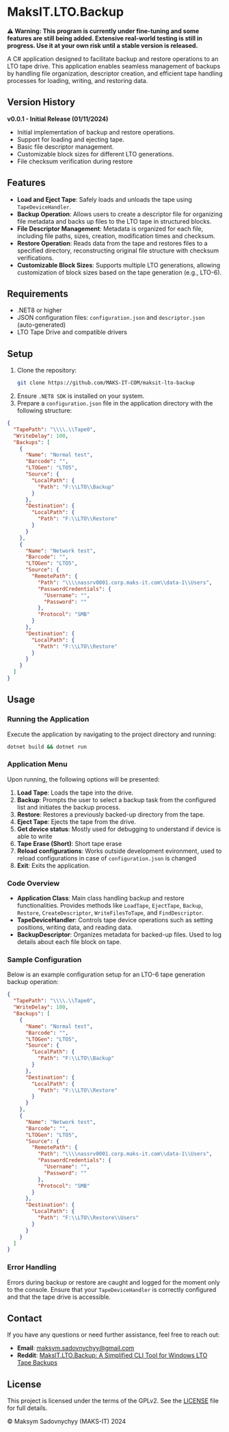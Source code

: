 # MaksIT.LTO.Backup

**⚠️ Warning: This program is currently under fine-tuning and some features are still being added. Extensive real-world testing is still in progress. Use it at your own risk until a stable version is released.**

A C# application designed to facilitate backup and restore operations to an LTO tape drive. This application enables seamless management of backups by handling file organization, descriptor creation, and efficient tape handling processes for loading, writing, and restoring data.

## Version History

**v0.0.1 - Initial Release (01/11/2024)**
- Initial implementation of backup and restore operations.
- Support for loading and ejecting tape.
- Basic file descriptor management.
- Customizable block sizes for different LTO generations.
- File checksum verification during restore

## Features

- **Load and Eject Tape**: Safely loads and unloads the tape using `TapeDeviceHandler`.
- **Backup Operation**: Allows users to create a descriptor file for organizing file metadata and backs up files to the LTO tape in structured blocks.
- **File Descriptor Management**: Metadata is organized for each file, including file paths, sizes, creation, modification times and checksum.
- **Restore Operation**: Reads data from the tape and restores files to a specified directory, reconstructing original file structure with checksum verifications.
- **Customizable Block Sizes**: Supports multiple LTO generations, allowing customization of block sizes based on the tape generation (e.g., LTO-6).

## Requirements

- .NET8 or higher
- JSON configuration files: `configuration.json` and `descriptor.json` (auto-generated)
- LTO Tape Drive and compatible drivers

## Setup

1. Clone the repository:
   ```bash
   git clone https://github.com/MAKS-IT-COM/maksit-lto-backup
   ```
2. Ensure `.NET8 SDK` is installed on your system.
3. Prepare a `configuration.json` file in the application directory with the following structure:

```json
{
  "TapePath": "\\\\.\\Tape0",
  "WriteDelay": 100,
  "Backups": [
    {
      "Name": "Normal test",
      "Barcode": "",
      "LTOGen": "LTO5",
      "Source": {
        "LocalPath": {
          "Path": "F:\\LTO\\Backup"
        }
      },
      "Destination": {
        "LocalPath": {
          "Path": "F:\\LTO\\Restore"
        }
      }
    },
    {
      "Name": "Network test",
      "Barcode": "",
      "LTOGen": "LTO5",
      "Source": {
        "RemotePath": {
          "Path": "\\\\nassrv0001.corp.maks-it.com\\data-1\\Users",
          "PasswordCredentials": {
            "Username": "",
            "Password": ""
          },
          "Protocol": "SMB"
        }
      },
      "Destination": {
        "LocalPath": {
          "Path": "F:\\LTO\\Restore"
        }
      }
    }
  ]
}
```

## Usage

### Running the Application

Execute the application by navigating to the project directory and running:
```bash
dotnet build && dotnet run
```

### Application Menu

Upon running, the following options will be presented:

1. **Load Tape**: Loads the tape into the drive.
2. **Backup**: Prompts the user to select a backup task from the configured list and initiates the backup process.
3. **Restore**: Restores a previously backed-up directory from the tape.
4. **Eject Tape**: Ejects the tape from the drive.
5. **Get device status**: Mostly used for debugging to understand if device is able to write
6. **Tape Erase (Short)**: Short tape erase
7. **Reload configurations**: Works outside development evironment, used to reload configurations in case of `configuration.json` is changed
8. **Exit**: Exits the application.

### Code Overview

- **Application Class**: Main class handling backup and restore functionalities. Provides methods like `LoadTape`, `EjectTape`, `Backup`, `Restore`, `CreateDescriptor`, `WriteFilesToTape`, and `FindDescriptor`.
- **TapeDeviceHandler**: Controls tape device operations such as setting positions, writing data, and reading data.
- **BackupDescriptor**: Organizes metadata for backed-up files. Used to log details about each file block on tape.

### Sample Configuration

Below is an example configuration setup for an LTO-6 tape generation backup operation:

```json
{
  "TapePath": "\\\\.\\Tape0",
  "WriteDelay": 100,
  "Backups": [
    {
      "Name": "Normal test",
      "Barcode": "",
      "LTOGen": "LTO5",
      "Source": {
        "LocalPath": {
          "Path": "F:\\LTO\\Backup"
        }
      },
      "Destination": {
        "LocalPath": {
          "Path": "F:\\LTO\\Restore"
        }
      }
    },
    {
      "Name": "Network test",
      "Barcode": "",
      "LTOGen": "LTO5",
      "Source": {
        "RemotePath": {
          "Path": "\\\\nassrv0001.corp.maks-it.com\\data-1\\Users",
          "PasswordCredentials": {
            "Username": "",
            "Password": ""
          },
          "Protocol": "SMB"
        }
      },
      "Destination": {
        "LocalPath": {
          "Path": "F:\\LTO\\Restore\\Users"
        }
      }
    }
  ]
}
```

### Error Handling

Errors during backup or restore are caught and logged for the moment only to the console. Ensure that your `TapeDeviceHandler` is correctly configured and that the tape drive is accessible.

## Contact

If you have any questions or need further assistance, feel free to reach out:

- **Email**: [maksym.sadovnychyy@gmail.com](mailto:maksym.sadovnychyy@gmail.com)
- **Reddit**: [MaksIT.LTO.Backup: A Simplified CLI Tool for Windows LTO Tape Backups](https://www.reddit.com/r/MaksIT/comments/1ghgbx5/maksitltobackup_a_simplified_cli_tool_for_windows/?utm_source=share&utm_medium=web3x&utm_name=web3xcss&utm_term=1&utm_content=share_button)

## License

This project is licensed under the terms of the GPLv2. See the [LICENSE](./LICENSE) file for full details.

© Maksym Sadovnychyy (MAKS-IT) 2024